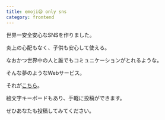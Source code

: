 ```yaml
---
title: emoji😄 only sns
category: frontend
---
```

世界一安全安心なSNSを作りました。

炎上の心配もなく、子供も安心して使える。

なおかつ世界中の人と誰でもコミュニケーションがとれるような。

そんな夢のようなWebサービス。

それが[こちら](https://emog.tokyo/)。

絵文字キーボードもあり、手軽に投稿ができます。

ぜひあなたも投稿してみてください。
